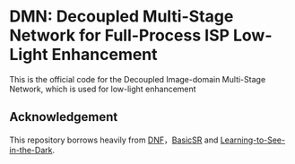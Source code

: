 # DMN: Decoupled Multi-Stage Network for  Full-Process ISP Low-Light Enhancement
This is the official code for the Decoupled Image-domain Multi-Stage Network, which is used for low-light enhancement







## Acknowledgement



This repository borrows heavily from [DNF](https://github.com/Srameo/DNF)，[BasicSR](https://github.com/XPixelGroup/BasicSR) and [Learning-to-See-in-the-Dark](https://github.com/cchen156/Learning-to-See-in-the-Dark).
